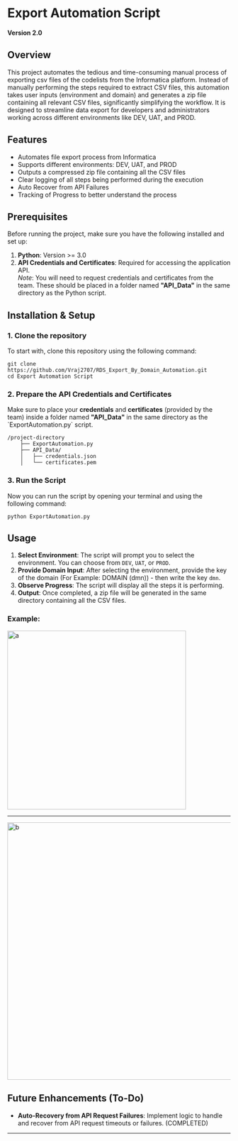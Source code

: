 
# Export Automation Script

**Version 2.0**

## Overview

This project automates the tedious and time-consuming manual process of exporting csv files of the codelists from the Informatica platform. Instead of manually performing the steps required to extract CSV files, this automation takes user inputs (environment and domain) and generates a zip file containing all relevant CSV files, significantly simplifying the workflow. It is designed to streamline data export for developers and administrators working across different environments like DEV, UAT, and PROD.

## Features

- Automates file export process from Informatica
- Supports different environments: DEV, UAT, and PROD
- Outputs a compressed zip file containing all the CSV files
- Clear logging of all steps being performed during the execution
- Auto Recover from API Failures
- Tracking of Progress to better understand the process

## Prerequisites

Before running the project, make sure you have the following installed and set up:

1. **Python**: Version >= 3.0
2. **API Credentials and Certificates**: Required for accessing the application API.  
   _Note_: You will need to request credentials and certificates from the team. These should be placed in a folder named **"API_Data"** in the same directory as the Python script.

## Installation & Setup

### 1. Clone the repository

To start with, clone this repository using the following command:

```
git clone https://github.com/Vraj2707/RDS_Export_By_Domain_Automation.git
cd Export Automation Script
```

### 2. Prepare the API Credentials and Certificates

Make sure to place your **credentials** and **certificates** (provided by the team) inside a folder named **"API_Data"** in the same directory as the \`ExportAutomation.py\` script.

```
/project-directory
    ├── ExportAutomation.py
    ├── API_Data/
    │   ├── credentials.json
    │   └── certificates.pem
```

### 3. Run the Script

Now you can run the script by opening your terminal and using the following command:

```
python ExportAutomation.py
```

## Usage

1. **Select Environment**: The script will prompt you to select the environment. You can choose from `DEV`, `UAT`, or `PROD`.
2. **Provide Domain Input**: After selecting the environment, provide the key of the domain (For Example: DOMAIN (dmn)) - then write the key `dmn`.
3. **Observe Progress**: The script will display all the steps it is performing.
4. **Output**: Once completed, a zip file will be generated in the same directory containing all the CSV files.

### Example:

<img width="403" alt="a" src="https://github.com/user-attachments/assets/cff39fff-7fd4-4d03-896b-6ba083744612">

---

<img width="580" alt="b" src="https://github.com/user-attachments/assets/233afdbf-554f-4444-98cf-bcac93a0a994">

## Future Enhancements (To-Do)
- **Auto-Recovery from API Request Failures**: Implement logic to handle and recover from API request timeouts or failures. (COMPLETED)

---
